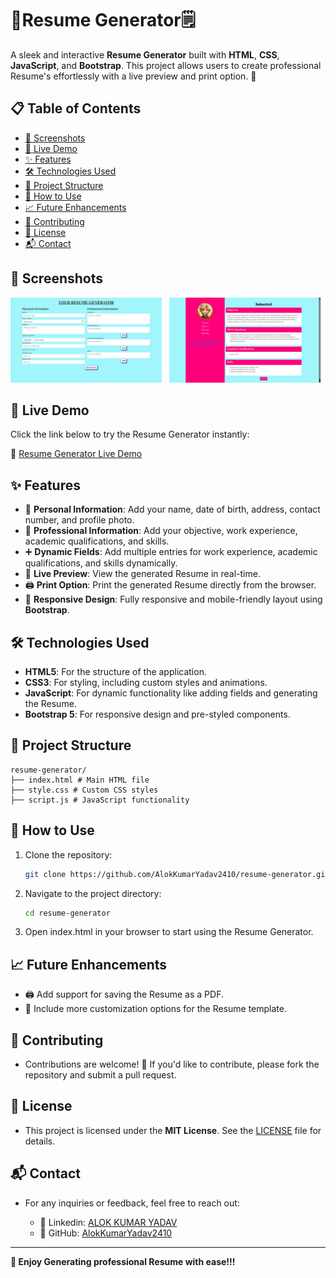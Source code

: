 # 🌟Resume Generator🗒️

A sleek and interactive **Resume Generator** built with **HTML**, **CSS**, **JavaScript**, and **Bootstrap**. This project allows users to create professional Resume's effortlessly with a live preview and print option. 🚀

## 📋 Table of Contents

- [📸 Screenshots](#-screenshots)
- [🚀 Live Demo](#-live-demo)
- [✨ Features](#-features)
- [🛠️ Technologies Used](#️-technologies-used)
- [📂 Project Structure](#-project-structure)
- [🌟 How to Use](#-how-to-use)
- [📈 Future Enhancements](#-future-enhancements)
- [🤝 Contributing](#-contributing)
- [📜 License](#-license)
- [📬 Contact](#-contact)

## 📸 Screenshots
<img alt="input-form" src="assets/input-form.png" style="width:48%;">&nbsp;&nbsp;
<img alt="generated-resume" src="assets/generated-resume.png" style="width:48%;">

## 🚀 Live Demo
Click the link below to try the Resume Generator instantly:

🔗 [Resume Generator Live Demo](https://password-generator-gilt-eight-39.vercel.app)

## ✨ Features

- 📝 **Personal Information**: Add your name, date of birth, address, contact number, and profile photo.
- 💼 **Professional Information**: Add your objective, work experience, academic qualifications, and skills.
- ➕ **Dynamic Fields**: Add multiple entries for work experience, academic qualifications, and skills dynamically.
- 👀 **Live Preview**: View the generated Resume in real-time.
- 🖨️ **Print Option**: Print the generated Resume directly from the browser.
- 📱 **Responsive Design**: Fully responsive and mobile-friendly layout using **Bootstrap**.

## 🛠️ Technologies Used

- **HTML5**: For the structure of the application.
- **CSS3**: For styling, including custom styles and animations.
- **JavaScript**: For dynamic functionality like adding fields and generating the Resume.
- **Bootstrap 5**: For responsive design and pre-styled components.

## 📂 Project Structure
    resume-generator/ 
    ├── index.html # Main HTML file 
    ├── style.css # Custom CSS styles 
    ├── script.js # JavaScript functionality


## 🌟 How to Use

1. Clone the repository:
   ```bash
   git clone https://github.com/AlokKumarYadav2410/resume-generator.git

2. Navigate to the project directory:
   ```bash
   cd resume-generator

3. Open index.html in your browser to start using the Resume Generator.

## 📈 Future Enhancements
- 🖨️ Add support for saving the Resume as a PDF.
- 🎨 Include more customization options for the Resume template.

## 🤝 Contributing
- Contributions are welcome! 🎉 If you'd like to contribute, please fork the repository and submit a pull request.

## 📜 License
- This project is licensed under the **MIT License**. See the [LICENSE](LICENSE) file for details.

## 📬 Contact
- For any inquiries or feedback, feel free to reach out:

    - 📧 Linkedin: [ALOK KUMAR YADAV](https://www.linkedin.com/in/alokkumaryadav2410) 
    - 🐙 GitHub: [AlokKumarYadav2410](https://github.com/AlokKumarYadav2410)
 
---
**🎉 Enjoy Generating professional Resume with ease!!!**
